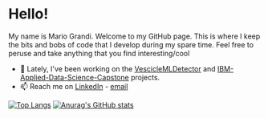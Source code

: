 # Hello! 

My name is Mario Grandi. Welcome to my GitHub page. 
This is where I keep the bits and bobs of code that I develop during my spare time. 
Feel free to peruse and take anything that you find interesting/cool

- 🔭 Lately, I've been working on the [VescicleMLDetector](https://github.com/mg380/VesciclesMLDetection) and [IBM-Applied-Data-Science-Capstone](https://github.com/mg380/IBM-Applied-Data-Science-Capstone) projects.
- 📫 Reach me on [LinkedIn](www.linkedin.com/in/mario-grandi) - [email](dr.mario.grandi@gmail.com)

[![Top Langs](https://github-readme-stats.vercel.app/api/top-langs/?username=mg380&show_icons=true&theme=chartreuse-dark)](https://github.com/anuraghazra/github-readme-stats)
[![Anurag's GitHub stats](https://github-readme-stats.vercel.app/api?username=mg380&show_icons=true&theme=chartreuse-dark)](https://github.com/anuraghazra/github-readme-stats)
